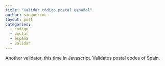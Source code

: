 ```yaml
---
title: "Validar código postal español"
author: singuerinc
layout: post
categories:
  - codigo
  - postal
  - españa
  - validar
---
```


Another validator, this time in Javascript.
Validates postal codes of Spain.

<script async src="//jsfiddle.net/singuerinc/y1zeghv5/embed/"></script>
